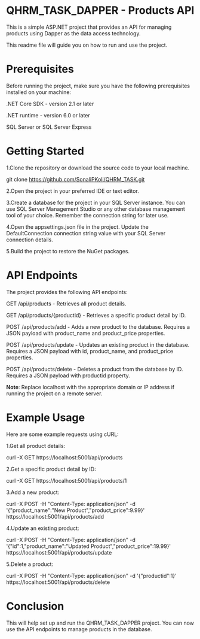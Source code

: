 # QHRM_TASK_DAPPER - Products API

This is a simple ASP.NET project that provides an API for managing products using Dapper as the data access technology. 

This readme file will guide you on how to run and use the project.

# Prerequisites
Before running the project, make sure you have the following prerequisites installed on your machine:

.NET Core SDK - version 2.1 or later

.NET runtime - version 6.0 or later

SQL Server or SQL Server Express

# Getting Started
1.Clone the repository or download the source code to your local machine.

  git clone https://github.com/SonaliPKoli/QHRM_TASK.git
  
2.Open the project in your preferred IDE or text editor.

3.Create a database for the project in your SQL Server instance. You can use SQL Server Management Studio or any other database management tool of your choice. Remember the connection string for later use.

4.Open the appsettings.json file in the project. Update the DefaultConnection connection string value with your SQL Server connection details.

5.Build the project to restore the NuGet packages.

# API Endpoints
The project provides the following API endpoints:

GET /api/products - Retrieves all product details.

GET /api/products/{productid} - Retrieves a specific product detail by ID.

POST /api/products/add - Adds a new product to the database. Requires a JSON payload with product_name and product_price properties.

POST /api/products/update - Updates an existing product in the database. Requires a JSON payload with id, product_name, and product_price properties.

POST /api/products/delete - Deletes a product from the database by ID. Requires a JSON payload with productid property.

**Note**: Replace localhost with the appropriate domain or IP address if running the project on a remote server.

# Example Usage
Here are some example requests using cURL:

1.Get all product details:

curl -X GET https://localhost:5001/api/products


2.Get a specific product detail by ID:

curl -X GET https://localhost:5001/api/products/1

3.Add a new product:

curl -X POST -H "Content-Type: application/json" -d '{"product_name":"New Product","product_price":9.99}' https://localhost:5001/api/products/add


4.Update an existing product:

curl -X POST -H "Content-Type: application/json" -d '{"id":1,"product_name":"Updated Product","product_price":19.99}' https://localhost:5001/api/products/update

5.Delete a product:

curl -X POST -H "Content-Type: application/json" -d '{"productid":1}' https://localhost:5001/api/products/delete


# Conclusion
This will help set up and run the QHRM_TASK_DAPPER project. You can now use the API endpoints to manage products in the database.
